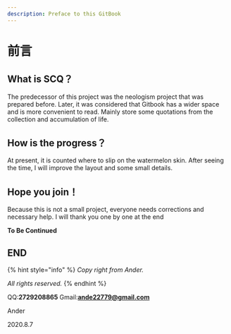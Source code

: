 ```yaml
---
description: Preface to this GitBook
---
```


# 前言

## What is SCQ？

  The predecessor of this project was the neologism project that was prepared before. Later, it was considered that Gitbook has a wider space and is more convenient to read. Mainly store some quotations from the collection and accumulation of life.

## How is the progress？

  At present, it is counted where to slip on the watermelon skin. After seeing the time, I will improve the layout and some small details.

## Hope you join！

  Because this is not a small project, everyone needs corrections and necessary help. I will thank you one by one at the end

**To Be Continued**

## END

{% hint style="info" %}
_Copy right from Ander._

_All rights reserved._
{% endhint %}

QQ:**2729208865**                                    Gmail:**ande22779@gmail.com**

Ander

2020.8.7

